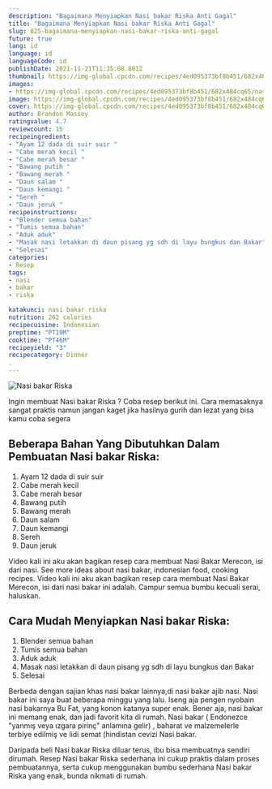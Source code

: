 ```yaml
---
description: "Bagaimana Menyiapkan Nasi bakar Riska Anti Gagal"
title: "Bagaimana Menyiapkan Nasi bakar Riska Anti Gagal"
slug: 825-bagaimana-menyiapkan-nasi-bakar-riska-anti-gagal
future: true
lang: id
language: id
languageCode: id
publishDate: 2021-11-21T11:35:08.801Z 
thumbnail: https://img-global.cpcdn.com/recipes/4ed095373bf8b451/682x484cq65/nasi-bakar-riska-foto-resep-utama.png
images:
- https://img-global.cpcdn.com/recipes/4ed095373bf8b451/682x484cq65/nasi-bakar-riska-foto-resep-utama.png
image: https://img-global.cpcdn.com/recipes/4ed095373bf8b451/682x484cq65/nasi-bakar-riska-foto-resep-utama.png
cover: https://img-global.cpcdn.com/recipes/4ed095373bf8b451/682x484cq65/nasi-bakar-riska-foto-resep-utama.png
author: Brandon Massey
ratingvalue: 4.7
reviewcount: 15
recipeingredient:
- "Ayam 12 dada di suir suir "
- "Cabe merah kecil "
- "Cabe merah besar "
- "Bawang putih "
- "Bawang merah "
- "Daun salam "
- "Daun kemangi "
- "Sereh "
- "Daun jeruk "
recipeinstructions:
- "Blender semua bahan"
- "Tumis semua bahan"
- "Aduk aduk"
- "Masak nasi letakkan di daun pisang yg sdh di layu bungkus dan Bakar"
- "Selesai"
categories:
- Resep
tags:
- nasi
- bakar
- riska

katakunci: nasi bakar riska 
nutrition: 262 calories
recipecuisine: Indonesian
preptime: "PT19M"
cooktime: "PT46M"
recipeyield: "3"
recipecategory: Dinner
. 
---
```



![Nasi bakar Riska](https://img-global.cpcdn.com/recipes/4ed095373bf8b451/682x484cq65/nasi-bakar-riska-foto-resep-utama.png)

Ingin membuat Nasi bakar Riska ? Coba resep berikut ini. Cara memasaknya sangat praktis namun jangan kaget jika hasilnya gurih dan lezat yang bisa kamu coba segera

<!--inarticleads1-->

## Beberapa Bahan Yang Dibutuhkan Dalam Pembuatan Nasi bakar Riska:

1. Ayam 12 dada di suir suir 
1. Cabe merah kecil 
1. Cabe merah besar 
1. Bawang putih 
1. Bawang merah 
1. Daun salam 
1. Daun kemangi 
1. Sereh 
1. Daun jeruk 

Video kali ini aku akan bagikan resep cara membuat Nasi Bakar Merecon, isi dari nasi. See more ideas about nasi bakar, indonesian food, cooking recipes. Video kali ini aku akan bagikan resep cara membuat Nasi Bakar Merecon, isi dari nasi bakar ini adalah. Campur semua bumbu kecuali serai, haluskan. 

<!--inarticleads2-->

## Cara Mudah Menyiapkan Nasi bakar Riska:

1. Blender semua bahan
1. Tumis semua bahan
1. Aduk aduk
1. Masak nasi letakkan di daun pisang yg sdh di layu bungkus dan Bakar
1. Selesai


Berbeda dengan sajian khas nasi bakar lainnya,di nasi bakar ajib nasi. Nasi bakar ini saya buat beberapa minggu yang lalu. Iseng aja pengen nyobain nasi bakarnya Bu Fat, yang konon katanya super enak. Bener aja, nasi bakar ini memang enak, dan jadi favorit kita di rumah. Nasi bakar ( Endonezce &#34;yanmış veya ızgara pirinç&#34; anlamına gelir) , baharat ve malzemelerle terbiye edilmiş ve lidi semat (hindistan cevizi Nasi bakar. 

Daripada   beli  Nasi bakar Riska  diluar terus, ibu  bisa membuatnya sendiri dirumah. Resep  Nasi bakar Riska  sederhana ini cukup praktis dalam proses pembuatannya, serta cukup menggunakan bumbu sederhana  Nasi bakar Riska  yang enak, bunda nikmati di rumah.
